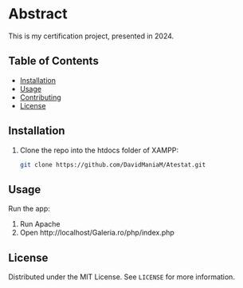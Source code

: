 # Abstract
This is my certification project, presented in 2024.

## Table of Contents
- [Installation](#installation)
- [Usage](#usage)
- [Contributing](#contributing)
- [License](#license)

## Installation
1. Clone the repo into the htdocs folder of XAMPP:
   ```bash
   git clone https://github.com/DavidManiaM/Atestat.git

## Usage
Run the app:
1. Run Apache
2. Open http://localhost/Galeria.ro/php/index.php

## License
Distributed under the MIT License. See `LICENSE` for more information.

